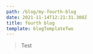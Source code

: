 ```yaml
---
path: /blog/my-fourth-blog
date: 2021-11-14T12:21:31.308Z
title: fourth blog
template: blogTemplateTwo
---
```

> Test